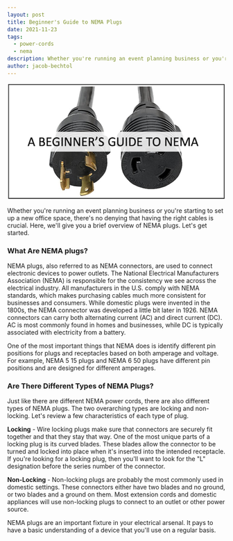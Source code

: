 ```yaml
---
layout: post
title: Beginner's Guide to NEMA Plugs
date: 2021-11-23
tags:
  - power-cords
  - nema
description: Whether you're running an event planning business or you're starting to set up a new office space, there's no denying that having the right cables is crucial. Here, we'll give you a brief overview of NEMA plugs. Let's get started.
author: jacob-bechtol
---
```

![NEMA Graphic](/assets/images/posts/GUIDE_TO_NEMA.png)

Whether you're running an event planning business or you're starting to set up a new office space, there's no denying that having the right cables is crucial. Here, we'll give you a brief overview of NEMA plugs. Let's get started.
### What Are NEMA plugs?

NEMA plugs, also referred to as NEMA connectors, are used to connect electronic devices to power outlets. The National Electrical Manufacturers Association (NEMA) is responsible for the consistency we see across the electrical industry. All manufacturers in the U.S. comply with NEMA standards, which makes purchasing cables much more consistent for businesses and consumers. While domestic plugs were invented in the 1800s, the NEMA connector was developed a little bit later in 1926. NEMA connectors can carry both alternating current (AC) and direct current (DC). AC is most commonly found in homes and businesses, while DC is typically associated with electricity from a battery.

One of the most important things that NEMA does is identify different pin positions for plugs and receptacles based on both amperage and voltage. For example, NEMA 5 15 plugs and NEMA 6 50 plugs have different pin positions and are designed for different amperages.
### Are There Different Types of NEMA Plugs?

Just like there are different NEMA power cords, there are also different types of NEMA plugs. The two overarching types are locking and non-locking. Let's review a few characteristics of each type of plug.

**Locking** - Wire locking plugs make sure that connectors are securely fit together and that they stay that way. One of the most unique parts of a locking plug is its curved blades. These blades allow the connector to be turned and locked into place when it's inserted into the intended receptacle. If you're looking for a locking plug, then you'll want to look for the "L" designation before the series number of the connector.

**Non-Locking** - Non-locking plugs are probably the most commonly used in domestic settings. These connectors either have two blades and no ground, or two blades and a ground on them. Most extension cords and domestic appliances will use non-locking plugs to connect to an outlet or other power source.

NEMA plugs are an important fixture in your electrical arsenal. It pays to have a basic understanding of a device that you'll use on a regular basis.
